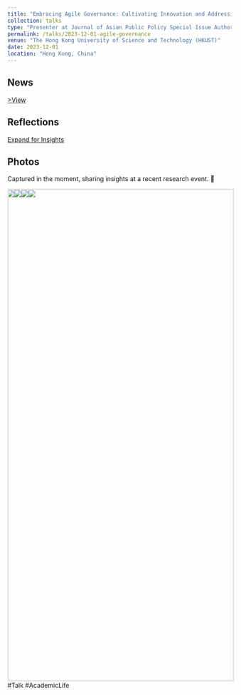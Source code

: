 ```yaml
---
title: "Embracing Agile Governance: Cultivating Innovation and Addressing the Challenges of Generative Artificial Intelligence in Higher Education"
collection: talks
type: "Presenter at Journal of Asian Public Policy Special Issue Authors' Workshop"
permalink: /talks/2023-12-01-agile-governance
venue: "The Hong Kong University of Science and Technology (HKUST)"
date: 2023-12-01
location: "Hong Kong, China"
---
```


News
-
[>View](https://mp.weixin.qq.com/s/EuHTxNFZpdGGEOrvOj-RPg)

Reflections
-
<a href="#reflections-content">Expand for Insights</a>

<div id="reflections-content" style="display:none;">
  🇭🇰Academic Journey at HKUST ~
    
作为硕士生第一次参加学术会议！我和我的合作者很幸运地以全场唯一的学生身份入选并参会～非常感谢评审专家对我们的研究给予的肯定和宝贵机会[Salute]。这次会议汇聚了来自世界不同地区的顶尖专家和学者，他们带来了他们的智慧和独特见解，让人受益匪浅！另外还结识了许多志同道合的小伙伴们💕～

感谢主办方的热情招待，每一个细节都透露着温馨和专业，让人难以忘怀。第二天自己参观了一下港科大校园，饱览了校内融合的山海美景[哇]～

It marks both an ending and a beginning! Continue fighting![加油]💪💪

    <p>Here are my detailed reflections on the topic...</p>
</div>

Photos
-
Captured in the moment, sharing insights at a recent research event. 📸
<div id="homeCarousel">
  <div id="homeCarouselWrap">
    <img src="https://raw.githubusercontent.com/qiuhan-star/hanrachelqiu.github.io/master/images/talks/Talk-2023-12-01-1.PNG">
    <img src="https://raw.githubusercontent.com/qiuhan-star/hanrachelqiu.github.io/master/images/talks/Talk-2023-12-01-2.PNG">
    <img src="https://raw.githubusercontent.com/qiuhan-star/hanrachelqiu.github.io/master/images/talks/Talk-2023-12-01-3.PNG">
    <img src="https://raw.githubusercontent.com/qiuhan-star/hanrachelqiu.github.io/master/images/talks/Talk-2023-12-01-4.PNG">
  </div>
</div>
<div id="modal">
  <span id="closeBtn">×</span>
  <img id="img2">
</div>
<style>
    #homeCarousel {
        width: 100%;
        height: 1100px; /* 添加单位px */
        overflow: hidden;
        border: solid rgba(0, 0, 0, 0.1);
        position: relative;
        margin: 0 auto; /* 水平居中 */
    }
    #homeCarouselWrap {
        display: flex;
        width: 75%; /* 确保宽度与父容器相同 */
        position: absolute;
        animation: move 10s linear infinite;
    }
    #homeCarouselWrap img {
        flex-shrink: 0; /* 防止图片缩小 */
        max-width: 100%; /* 确保图片宽度不超过容器宽度 */
        max-height: 100%; /* 确保图片高度不超过容器高度 */
        height: auto; /* 高度自适应 */
        cursor: pointer;
        object-fit: contain; /* 保持图片比例，完整显示在容器内 */
    }
    @keyframes move {
        0% {
            transform: translateX(0);
        }
        100% {
            transform: translateX(-300%); /* 调整为两张图片的总宽度 */
        }
    }
    #homeCarouselWrap:hover {
        animation-play-state: paused;
    }
    #modal {
        display: none; /* 默认不显示模态框 */
        position: fixed;
        z-index: 1;
        left: 0;
        top: 0; /* 初始状态不应该是 top: -100% */
        width: 100%;
        height: 100%;
        overflow: auto;
        background-color: rgba(0, 0, 0, 0.9);
        transition-duration: 0.4s;
        text-align: center;
    }
    #modal img {
        width: 75%;
        max-height: 80%;
        display: block;
        margin: 0 auto;
        object-fit: contain; /* 保持图片比例，完整显示在模态框内 */
    }
    #closeBtn {
        position: absolute;
        top: 5%;
        right: 2.5%;
        color: white;
        font-size: 40px;
        font-weight: bold;
        cursor: pointer;
    }
    @media(max-width: 400px) {
        #closeBtn {
            top: 0;
        }
    }
</style>
<script>
    document.getElementById('homeCarousel').addEventListener('click', function(e) {
      if(e.target.tagName === 'IMG') {
        var modal = document.getElementById('modal');
        modal.style.top = '0';
        modal.style.paddingTop = '12%';
        document.getElementById('img2').src = e.target.src;
      }
    });

    document.getElementById('closeBtn').addEventListener('click', function() {
      var modal = document.getElementById('modal');
      modal.style.top = '-100%';
      modal.style.paddingTop = '0';
    });
</script>
#Talk #AcademicLife

